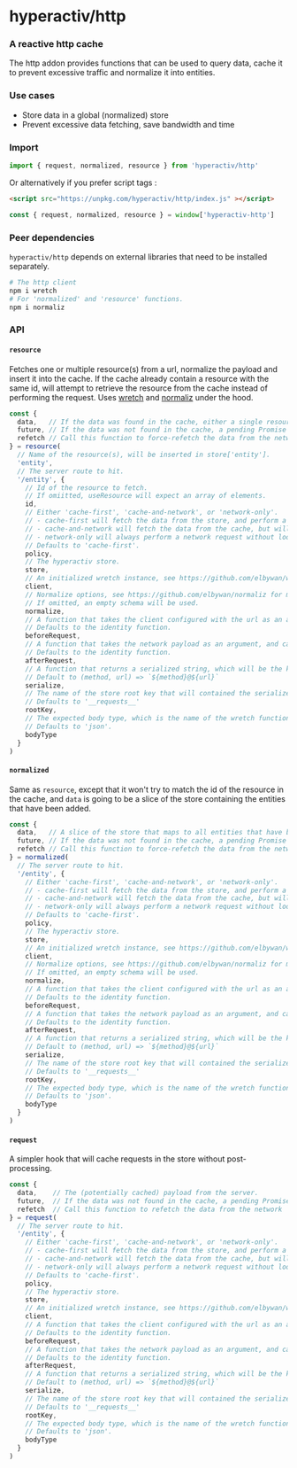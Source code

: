 # hyperactiv/http

### A reactive http cache

The http addon provides functions that can be used to query data, cache it to prevent excessive traffic and normalize it into entities.

### Use cases

- Store data in a global (normalized) store
- Prevent excessive data fetching, save bandwidth and time

### Import

```js
import { request, normalized, resource } from 'hyperactiv/http'
```

Or alternatively if you prefer script tags :

```html
<script src="https://unpkg.com/hyperactiv/http/index.js" ></script>
```

```js
const { request, normalized, resource } = window['hyperactiv-http']
```

### Peer dependencies

`hyperactiv/http` depends on external libraries that need to be installed separately.

```sh
# The http client
npm i wretch
# For 'normalized' and 'resource' functions.
npm i normaliz
```

### API

#### `resource`

Fetches one or multiple resource(s) from a url, normalize the payload and insert it into the cache.
If the cache already contain a resource with the same id, will attempt to retrieve the resource from the cache instead of performing the request.
Uses [wretch](https://github.com/elbywan/wretch) and [normaliz](https://github.com/elbywan/normaliz) under the hood.

```js
const {
  data,   // If the data was found in the cache, either a single resource object if the id option is used, or an array of resources.
  future, // If the data was not found in the cache, a pending Promise that will resolve later with the data fetched from the network.
  refetch // Call this function to force-refetch the data from the network
} = resource(
  // Name of the resource(s), will be inserted in store['entity'].
  'entity',
  // The server route to hit.
  '/entity', {
    // Id of the resource to fetch.
    // If omiitted, useResource will expect an array of elements.
    id,
    // Either 'cache-first', 'cache-and-network', or 'network-only'.
    // - cache-first will fetch the data from the store, and perform a network request only when the data is not found.
    // - cache-and-network will fetch the data from the cache, but will perform a network request even if found in the cache.
    // - network-only will always perform a network request without looking in the cache.
    // Defaults to 'cache-first'.
    policy,
    // The hyperactiv store.
    store,
    // An initialized wretch instance, see https://github.com/elbywan/wretch for more details.
    client,
    // Normalize options, see https://github.com/elbywan/normaliz for more details.
    // If omitted, an empty schema will be used.
    normalize,
    // A function that takes the client configured with the url as an argument, and can modify it before returning it.
    // Defaults to the identity function.
    beforeRequest,
    // A function that takes the network payload as an argument, and can modify it.
    // Defaults to the identity function.
    afterRequest,
    // A function that returns a serialized string, which will be the key in the store mapped to the request.
    // Default to (method, url) => `${method}@${url}`
    serialize,
    // The name of the store root key that will contained the serialized request keys/payloads.
    // Defaults to '__requests__'
    rootKey,
    // The expected body type, which is the name of the wretch function to apply to response.
    // Defaults to 'json'.
    bodyType
  }
)
```

#### `normalized`

Same as `resource`, except that it won't try to match the id of the resource in the cache,
and `data` is going to be a slice of the store containing the entities that have been added.

```js
const {
  data,   // A slice of the store that maps to all entities that have been added.
  future, // If the data was not found in the cache, a pending Promise that will resolve later with the data fetched from the network.
  refetch // Call this function to force-refetch the data from the network
} = normalized(
  // The server route to hit.
  '/entity', {
    // Either 'cache-first', 'cache-and-network', or 'network-only'.
    // - cache-first will fetch the data from the store, and perform a network request only when the data is not found.
    // - cache-and-network will fetch the data from the cache, but will perform a network request even if found in the cache.
    // - network-only will always perform a network request without looking in the cache.
    // Defaults to 'cache-first'.
    policy,
    // The hyperactiv store.
    store,
    // An initialized wretch instance, see https://github.com/elbywan/wretch for more details.
    client,
    // Normalize options, see https://github.com/elbywan/normaliz for more details.
    // If omitted, an empty schema will be used.
    normalize,
    // A function that takes the client configured with the url as an argument, and can modify it before returning it.
    // Defaults to the identity function.
    beforeRequest,
    // A function that takes the network payload as an argument, and can modify it.
    // Defaults to the identity function.
    afterRequest,
    // A function that returns a serialized string, which will be the key in the store mapped to the request.
    // Default to (method, url) => `${method}@${url}`
    serialize,
    // The name of the store root key that will contained the serialized request keys/payloads.
    // Defaults to '__requests__'
    rootKey,
    // The expected body type, which is the name of the wretch function to apply to response.
    // Defaults to 'json'.
    bodyType
  }
)
```

#### `request`

A simpler hook that will cache requests in the store without post-processing.

```js
const {
  data,    // The (potentially cached) payload from the server.
  future,  // If the data was not found in the cache, a pending Promise that will resolve later with the data fetched from the network.
  refetch  // Call this function to refetch the data from the network
} = request(
  // The server route to hit.
  '/entity', {
    // Either 'cache-first', 'cache-and-network', or 'network-only'.
    // - cache-first will fetch the data from the store, and perform a network request only when the data is not found.
    // - cache-and-network will fetch the data from the cache, but will perform a network request even if found in the cache.
    // - network-only will always perform a network request without looking in the cache.
    // Defaults to 'cache-first'.
    policy,
    // The hyperactiv store.
    store,
    // An initialized wretch instance, see https://github.com/elbywan/wretch for more details.
    client,
    // A function that takes the client configured with the url as an argument, and can modify it before returning it.
    // Defaults to the identity function.
    beforeRequest,
    // A function that takes the network payload as an argument, and can modify it.
    // Defaults to the identity function.
    afterRequest,
    // A function that returns a serialized string, which will be the key in the store mapped to the request.
    // Default to (method, url) => `${method}@${url}`
    serialize,
    // The name of the store root key that will contained the serialized request keys/payloads.
    // Defaults to '__requests__'
    rootKey,
    // The expected body type, which is the name of the wretch function to apply to response.
    // Defaults to 'json'.
    bodyType
  }
)
```
